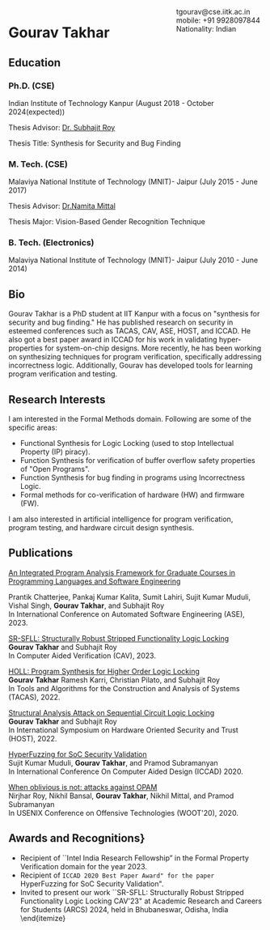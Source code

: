 <span style="float:right;padding:6px"> 
  tgourav@cse.iitk.ac.in <br> mobile: +91 9928097844 <br> Nationality: Indian
</span>

# Gourav Takhar

## Education

### Ph.D. (CSE)

Indian Institute of Technology Kanpur (August 2018 - October 2024(expected))

Thesis Advisor: [Dr. Subhajit Roy](https://www.cse.iitk.ac.in/users/subhajit/)

Thesis Title: Synthesis for Security and Bug Finding

### M. Tech. (CSE)

Malaviya National Institute of Technology (MNIT)- Jaipur (July 2015 - June 2017)

Thesis Advisor: [Dr.Namita Mittal](https://mnit.ac.in/dept_cse/profile?fid=TKs=)

Thesis Major: Vision-Based Gender Recognition Technique

### B. Tech. (Electronics)

Malaviya National Institute of Technology (MNIT)- Jaipur (July 2010 - June 2014)


## Bio

Gourav Takhar is a PhD student at IIT Kanpur with a focus on "synthesis for security and bug finding." He has published research on security in esteemed conferences such as TACAS, CAV, ASE, HOST, and ICCAD. He also got a best paper award in ICCAD for his work in validating hyper-properties for system-on-chip designs. More recently, he has been working on synthesizing techniques for program verification, specifically addressing incorrectness logic. Additionally, Gourav has developed tools for learning program verification and testing.

## Research Interests

I am interested in the Formal Methods domain. Following are some of the specific areas:
* Functional Synthesis for Logic Locking (used to stop Intellectual Property (IP) piracy).
* Function Synthesis for verification of buffer overflow safety properties of "Open Programs".
* Function Synthesis for bug finding in programs using Incorrectness Logic.
* Formal methods for co-verification of hardware (HW) and firmware (FW).

I am also interested in artificial intelligence for program verification, program testing, and hardware circuit design synthesis.


## Publications

  [An Integrated Program Analysis Framework for Graduate Courses in Programming Languages and Software Engineering](https://ieeexplore.ieee.org/abstract/document/10298417) 
  
  Prantik Chatterjee, Pankaj Kumar Kalita, Sumit Lahiri, Sujit Kumar Muduli, Vishal Singh, **Gourav Takhar**, and Subhajit Roy<br>
    In International Conference on Automated Software Engineering (ASE), 2023.
    
[SR-SFLL: Structurally Robust Stripped Functionality Logic Locking](https://link.springer.com/chapter/10.1007/978-3-031-37709-9_10) <br>
**Gourav Takhar** and Subhajit Roy <br>
In Computer Aided Verification (CAV), 2023.<be>

[HOLL: Program Synthesis for Higher Order Logic Locking](https://link.springer.com/chapter/10.1007/978-3-030-99524-9_1) <br>
**Gourav Takhar** Ramesh Karri, Christian Pilato, and Subhajit Roy <br>
In Tools and Algorithms for the Construction and Analysis of Systems (TACAS), 2022.

[Structural Analysis Attack on Sequential Circuit Logic Locking](https://ieeexplore.ieee.org/document/9840185) <br>
**Gourav Takhar** and Subhajit Roy <br>
In International Symposium on Hardware Oriented Security and Trust (HOST), 2022.

[HyperFuzzing for SoC Security Validation](https://ieeexplore.ieee.org/document/9256500) <br>
Sujit Kumar Muduli, **Gourav Takhar**, and Pramod Subramanyan <br>
In International Conference On Computer Aided Design (ICCAD) 2020.
    

[When oblivious is not: attacks against OPAM](https://dl.acm.org/doi/10.5555/3488877.3488880) <br>
Nirjhar Roy, Nikhil Bansal, **Gourav Takhar**, Nikhil Mittal, and Pramod Subramanyan <br>
In USENIX Conference on Offensive Technologies (WOOT'20), 2020.
    


## Awards and Recognitions}

* Recipient of ``Intel India Research Fellowship” in the Formal Property Verification domain for the year 2023.
* Recipient of ``ICCAD 2020 Best Paper Award" for the paper ``HyperFuzzing for SoC Security Validation".
* Invited to present our work ``SR-SFLL: Structurally Robust Stripped Functionality Logic Locking CAV'23" at Academic Research and Careers for Students (ARCS) 2024, held in Bhubaneswar, Odisha, India
\end{itemize}





